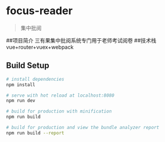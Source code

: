 # focus-reader

> 集中批阅

##项目简介
三有果集中批阅系统专门用于老师考试阅卷
##技术栈
vue+router+vuex+webpack

## Build Setup

``` bash
# install dependencies
npm install

# serve with hot reload at localhost:8080
npm run dev

# build for production with minification
npm run build

# build for production and view the bundle analyzer report
npm run build --report
```

